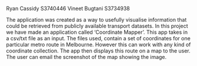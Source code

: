 Ryan Cassidy	S3740446
Vineet Bugtani	S3734938

The application was created as a way to usefully visualise information that could be retrieved from publicly available transport datasets.
In this project we have made an application called ‘Coordinate Mapper’. This app takes in a csv/txt file as an input. The files used, contain a set of coordinates for one particular metro route in Melbourne. However this can work with any kind of coordinate collection. The app then displays this route on a map to the user. The user can email the screenshot of the map showing the image.
